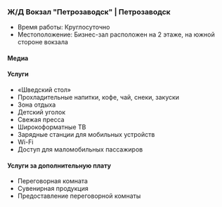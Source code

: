 
### Ж/Д Вокзал "Петрозаводск" | Петрозаводск
* Время работы: Круглосуточно
* Местоположение: Бизнес-зал расположен на 2 этаже, на южной стороне вокзала

#### Медиа

#### Услуги
* «Шведский стол»
* Прохладительные напитки, кофе, чай, снеки, закуски
* Зона отдыха
* Детский уголок
* Свежая пресса
* Широкоформатные ТВ
* Зарядные станции для мобильных устройств
* Wi-Fi
* Доступ для маломобильных пассажиров

#### Услуги за дополнительную плату 
* Переговорная комната
* Сувенирная продукция
* Предоставление переговорной комнаты
